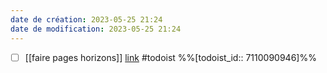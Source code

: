 ```yaml
---
date de création: 2023-05-25 21:24
date de modification: 2023-05-25 21:24
---
```

- [ ] [[faire pages horizons]] [link](https://todoist.com/showTask?id=7110090946) #todoist %%[todoist_id:: 7110090946]%%